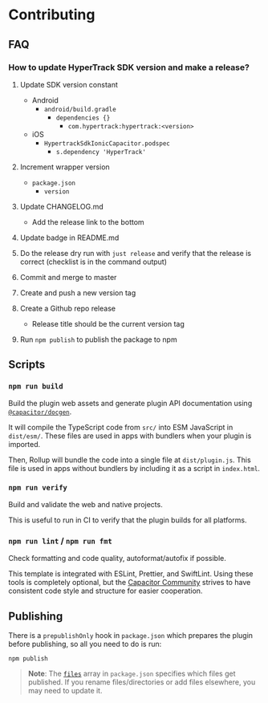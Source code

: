# Contributing

## FAQ

### How to update HyperTrack SDK version and make a release?

1. Update SDK version constant
   - Android
     - `android/build.gradle`
       - `dependencies {}`
         - `com.hypertrack:hypertrack:<version>`
   - iOS
     - `HypertrackSdkIonicCapacitor.podspec`
       - `s.dependency 'HyperTrack'`
  
2. Increment wrapper version
   
   - `package.json`
     - `version`

3. Update CHANGELOG.md

   - Add the release link to the bottom

4. Update badge in README.md

5. Do the release dry run with `just release` and verify that the release is correct (checklist is in the command output)

6. Commit and merge to master

7. Create and push a new version tag

8. Create a Github repo release
   - Release title should be the current version tag
  
9. Run `npm publish` to publish the package to npm

## Scripts

### `npm run build`

Build the plugin web assets and generate plugin API documentation using [`@capacitor/docgen`](https://github.com/ionic-team/capacitor-docgen).

It will compile the TypeScript code from `src/` into ESM JavaScript in `dist/esm/`. These files are used in apps with bundlers when your plugin is imported.

Then, Rollup will bundle the code into a single file at `dist/plugin.js`. This file is used in apps without bundlers by including it as a script in `index.html`.

### `npm run verify`

Build and validate the web and native projects.

This is useful to run in CI to verify that the plugin builds for all platforms.

### `npm run lint` / `npm run fmt`

Check formatting and code quality, autoformat/autofix if possible.

This template is integrated with ESLint, Prettier, and SwiftLint. Using these tools is completely optional, but the [Capacitor Community](https://github.com/capacitor-community/) strives to have consistent code style and structure for easier cooperation.

## Publishing

There is a `prepublishOnly` hook in `package.json` which prepares the plugin before publishing, so all you need to do is run:

```shell
npm publish
```

> **Note**: The [`files`](https://docs.npmjs.com/cli/v7/configuring-npm/package-json#files) array in `package.json` specifies which files get published. If you rename files/directories or add files elsewhere, you may need to update it.
